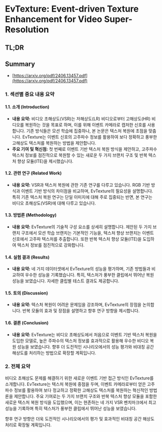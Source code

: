 # EvTexture: Event-driven Texture Enhancement for Video Super-Resolution
## TL;DR
## Summary
- [https://arxiv.org/pdf/2406.13457.pdf](https://arxiv.org/pdf/2406.13457.pdf)

### 1. 섹션별 중요 내용 요약
#### 1.1. 소개 (Introduction)
- **내용 요약:** 
  비디오 초해상도(VSR)는 저해상도(LR) 비디오로부터 고해상도(HR) 비디오를 복원하는 것을 목표로 하며, 이를 위해 이벤트 카메라로 캡처한 신호를 사용합니다. 기존 방식들은 모션 학습에 집중하나, 본 논문은 텍스처 복원에 초점을 맞춥니다. EvTexture는 이벤트 신호의 고주파수 정보를 활용하여 보다 정확하고 풍부한 고해상도 텍스처를 복원하는 방법을 제안합니다.
- **주요 기여 및 혁신점:** 
  첫 번째로 이벤트 기반 텍스처 복원 방식을 제안하고, 고주파수 텍스처 정보를 점진적으로 복원할 수 있는 새로운 두 가지 브랜치 구조 및 반복 텍스처 향상 모듈(ITE)을 제시했습니다.

#### 1.2. 관련 연구 (Related Work)
- **내용 요약:**
  VSR과 텍스처 복원에 관한 기존 연구를 다루고 있습니다. RGB 기반 방식과 이벤트 기반 방식의 차이점을 비교하며, EvTexture의 필요성을 설명합니다. 특히 기존 텍스처 복원 연구는 단일 이미지에 대해 주로 집중되는 반면, 본 연구는 비디오 초해상도(VSR)에 대해 다루고 있습니다.

#### 1.3. 방법론 (Methodology)
- **내용 요약:**
  EvTexture의 기술적 구성 요소를 상세히 설명합니다. 제안된 두 가지 브랜치 구조에서 모션 학습 브랜치는 기본적인 기능을, 텍스처 향상 브랜치는 이벤트 신호에서 고주파 텍스처를 추출합니다. 또한 반복 텍스처 향상 모듈(ITE)을 도입하여 텍스처 정보를 점진적으로 강화합니다.

#### 1.4. 실험 결과 (Results)
- **내용 요약:**
  네 가지 데이터셋에서 EvTexture의 성능을 평가하며, 기존 방법들과 비교하여 우수한 성능을 기록했습니다. 특히, 텍스처가 풍부한 클립에서 뛰어난 복원 성능을 보였습니다. 자세한 클립별 테스트 결과도 제공합니다.

#### 1.5. 토의 (Discussion)
- **내용 요약:**
  텍스처 복원이 어려운 문제임을 강조하며, EvTexture의 장점을 논의합니다. 반복 모듈의 효과 및 장점을 설명하고 향후 연구 방향을 제시합니다.

#### 1.6. 결론 (Conclusion)
- **내용 요약:**
  EvTexture는 비디오 초해상도에서 처음으로 이벤트 기반 텍스처 복원을 도입한 모델로, 높은 주파수의 텍스처 정보를 효과적으로 활용해 우수한 비디오 복원 성능을 보였습니다. 향후 더 도전적인 시나리오에서의 성능 평가와 비대칭 공간 해상도를 처리하는 방법으로 확장할 계획입니다.

### 2. 전체 요약
비디오 초해상도 문제를 해결하기 위한 새로운 이벤트 기반 접근 방식인 EvTexture를 소개합니다. EvTexture는 텍스처 복원에 중점을 두며, 이벤트 카메라로부터 얻은 고주파수 정보를 활용하여 보다 정교하고 정확한 고해상도 텍스처를 복원하는 혁신적인 방법론을 제안합니다. 주요 기여로는 두 가지 브랜치 구조와 반복 텍스처 향상 모듈을 포함한 새로운 텍스처 복원 방식을 도입했으며, 이는 현존하는 네 가지 VSR 벤치마크에서 최고 성능을 기록하며 특히 텍스처가 풍부한 클립에서 뛰어난 성능을 보였습니다.

향후 연구 방향은 더욱 도전적인 시나리오에서의 평가 및 효과적인 비대칭 공간 해상도 처리로 확장될 계획입니다.